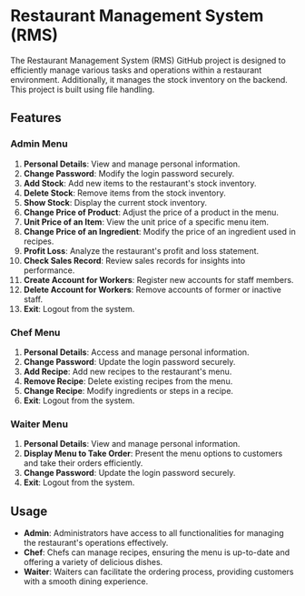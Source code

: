 # Restaurant Management System (RMS)

The Restaurant Management System (RMS) GitHub project is designed to efficiently manage various tasks and operations within a restaurant environment. Additionally, it manages the stock inventory on the backend. This project is built using file handling.

## Features

### Admin Menu
1. **Personal Details**: View and manage personal information.
2. **Change Password**: Modify the login password securely.
3. **Add Stock**: Add new items to the restaurant's stock inventory.
4. **Delete Stock**: Remove items from the stock inventory.
5. **Show Stock**: Display the current stock inventory.
6. **Change Price of Product**: Adjust the price of a product in the menu.
7. **Unit Price of an Item**: View the unit price of a specific menu item.
8. **Change Price of an Ingredient**: Modify the price of an ingredient used in recipes.
9. **Profit Loss**: Analyze the restaurant's profit and loss statement.
10. **Check Sales Record**: Review sales records for insights into performance.
11. **Create Account for Workers**: Register new accounts for staff members.
12. **Delete Account for Workers**: Remove accounts of former or inactive staff.
13. **Exit**: Logout from the system.

### Chef Menu
1. **Personal Details**: Access and manage personal information.
2. **Change Password**: Update the login password securely.
3. **Add Recipe**: Add new recipes to the restaurant's menu.
4. **Remove Recipe**: Delete existing recipes from the menu.
5. **Change Recipe**: Modify ingredients or steps in a recipe.
6. **Exit**: Logout from the system.

### Waiter Menu
1. **Personal Details**: View and manage personal information.
2. **Display Menu to Take Order**: Present the menu options to customers and take their orders efficiently.
3. **Change Password**: Update the login password securely.
4. **Exit**: Logout from the system.

## Usage

- **Admin**: Administrators have access to all functionalities for managing the restaurant's operations effectively.
- **Chef**: Chefs can manage recipes, ensuring the menu is up-to-date and offering a variety of delicious dishes.
- **Waiter**: Waiters can facilitate the ordering process, providing customers with a smooth dining experience.

